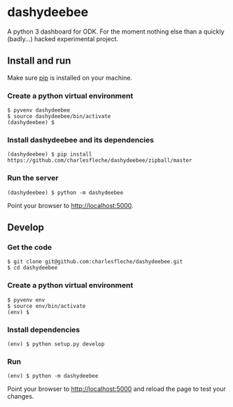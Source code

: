 # dashydeebee
A python 3 dashboard for ODK. For the moment nothing else than a quickly (badly…) hacked experimental project.

## Install and run
Make sure [pip](https://en.wikipedia.org/wiki/Pip_(package_manager)) is installed on your machine.

### Create a python virtual environment
```shell
$ pyvenv dashydeebee
$ source dashydeebee/bin/activate
(dashydeebee) $
```

### Install dashydeebee and its dependencies
```shell
(dashydeebee) $ pip install https://github.com/charlesfleche/dashydeebee/zipball/master
```

### Run the server
```shell
(dashydeebee) $ python -m dashydeebee
```
Point your browser to [http://localhost:5000](http://localhost:5000).

## Develop
### Get the code
```shell
$ git clone git@github.com:charlesfleche/dashydeebee.git
$ cd dashydeebee
```

### Create a python virtual environment
```shell
$ pyvenv env
$ source env/bin/activate
(env) $
```

### Install dependencies
```
(env) $ python setup.py develop
```

### Run
```
(env) $ python -m dashydeebee
```

Point your browser to [http://localhost:5000](http://localhost:5000) and reload the page to test your changes.
